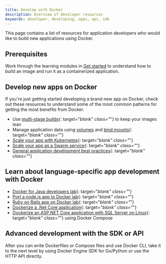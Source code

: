```yaml
---
title: Develop with Docker
description: Overview of developer resources
keywords: developer, developing, apps, api, sdk
---
```


This page contains a list of resources for application developers who would like to build new applications using Docker.

## Prerequisites

Work through the learning modules in [Get started](../get-started/index.md) to understand how to build an image and run it as a containerized application.

## Develop new apps on Docker

If you're just getting started developing a brand new app on Docker, check out
these resources to understand some of the most common patterns for getting the
most benefits from Docker.

- Use [multi-stage builds](develop-images/multistage-build.md){: target="_blank" class="_"} to keep your images lean
- Manage application data using [volumes](../storage/volumes.md) and [bind mounts](../storage/bind-mounts.md){: target="_blank" class="_"}
- [Scale your app with Kubernetes](../get-started/kube-deploy.md){: target="_blank" class="_"} 
- [Scale your app as a Swarm service](../get-started/swarm-deploy.md){: target="_blank" class="_"} 
- [General application development best practices](dev-best-practices.md){: target="_blank" class="_"}

## Learn about language-specific app development with Docker

- [Docker for Java developers lab](https://github.com/docker/labs/tree/master/developer-tools/java/){: target="_blank" class="_"} 
- [Port a node.js app to Docker lab](https://github.com/docker/labs/tree/master/developer-tools/nodejs/porting){: target="_blank" class="_"}
- [Ruby on Rails app on Docker lab](https://github.com/docker/labs/tree/master/developer-tools/ruby){: target="_blank" class="_"}
- [Dockerize a .Net Core application](../engine/examples/dotnetcore.md){: target="_blank" class="_"}
- [Dockerize an ASP.NET Core application with SQL Server on Linux](../compose/aspnet-mssql-compose.md){: target="_blank" class="_"} using Docker Compose

## Advanced development with the SDK or API

After you can write Dockerfiles or Compose files and use Docker CLI, take it to the next level by using Docker Engine SDK for Go/Python or use the HTTP API directly.
